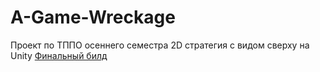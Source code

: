 # A-Game-Wreckage
Проект по ТППО осеннего семестра
2D стратегия с видом сверху на Unity
<a href="https://downgit.github.io/#/home?url=https://github.com/Aeterno-Mens/A-Game-Wreckage/blob/main/A%20Game%20Wreckage.rar">Финальный билд</a>
